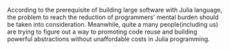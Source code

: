 According to the prerequisite of building large software with Julia language, the problem to reach the reduction of programmers' mental burden should be taken into consideration. Meanwhile, quite a many people(including us) are trying to figure out a way to promoting code reuse and building powerful abstractions without unaffordable costs in Julia programming.



